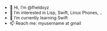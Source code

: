 - 👋 Hi, I’m @fheldxyz
- 👀 I’m interested in Lisp, Swift, Linux Phones, ..
- 🌱 I’m currently learning Swift
- 📫 Reach me: myusername at gmail

<!---
fheldxyz/fheldxyz is a ✨ special ✨ repository because its `README.md` (this file) appears on your GitHub profile.
You can click the Preview link to take a look at your changes.
--->
